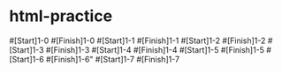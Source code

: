 # html-practice
#[Start]1-0
#[Finish]1-0
#[Start]1-1
#[Finish]1-1
#[Start]1-2
#[Finish]1-2
#[Start]1-3
#[Finish]1-3
#[Start]1-4
#[Finish]1-4
#[Start]1-5
#[Finish]1-5
#[Start]1-6
#[Finish]1-6"
#[Start]1-7
#[Finish]1-7
